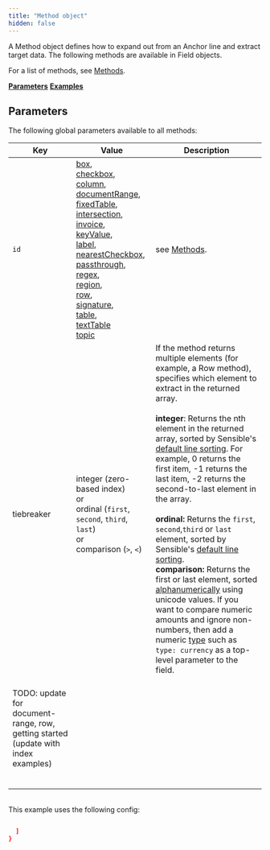 ```yaml
---
title: "Method object"
hidden: false
---
```


A Method object defines how to expand out from an Anchor line and extract target data. The following methods are available in Field objects.

For a list of methods, see [Methods](doc:methods). 

[**Parameters**](doc:method#parameters)
[**Examples**](doc:method#examples)

Parameters
-----

The following global parameters available to all methods:

| Key                                                          | Value                                                        | Description                                                  |
| ------------------------------------------------------------ | ------------------------------------------------------------ | ------------------------------------------------------------ |
| `id`                                                         | [box](doc:box),<br/>[checkbox](doc:checkbox),<br/>[column](doc:column),<br/>[documentRange](doc:document-range),<br/>[fixedTable](doc:fixed-table),<br/>[intersection](doc:intersection),<br/> [invoice](doc:invoice),<br/>[keyValue](doc:key-value),<br/>[label](doc:label),<br/>[nearestCheckbox](doc:nearest-checkbox),<br/>[passthrough](doc:passthrough),<br/>[regex](doc:regex),<br/>[region](doc:region),<br/>[row](doc:row),<br/>[signature](doc:signature),<br/>[table](doc:table),<br/>[textTable](doc:text-table)<br/>[topic](doc:topic) | see [Methods](doc:methods).                                  |
| tiebreaker                                                   | integer (zero-based index)<br/> or<br/>ordinal (`first`, `second`, `third`, `last`)<br/>or <br/> comparison (`>`, `<`) | If the method returns multiple elements (for example, a Row method), specifies which element to extract in the returned array. <br/><br/>**integer**: Returns the nth element in the returned array, sorted by Sensible's [default line sorting](doc:lines#line-sorting). For example, 0 returns the first item, -1 returns the last item, -2 returns the second-to-last element in the array.<br/><br/>**ordinal:** Returns the `first`, `second`,`third` or `last` element, sorted by Sensible's [default line sorting](doc:lines#line-sorting).<br/>**comparison:**  Returns the first or last element, sorted [alphanumerically](https://developer.mozilla.org/en-US/docs/Web/JavaScript/Reference/Operators#relational_operators)  using unicode values. If you want to compare numeric amounts and ignore non-numbers,  then add a numeric [type](doc:types) such as  `type: currency` as a top-level parameter to the field.<br/><br/> |
| TODO: update for document-range, row, getting started (update with index examples) |                                                              |                                                              |
|                                                              |                                                              |                                                              |
|                                                              |                                                              |                                                              |
|                                                              |                                                              |                                                              |
|                                                              |                                                              |                                                              |
|                                                              |                                                              |                                                              |
|                                                              |                                                              |                                                              |

|  |  |
| ------------------------------ | ------------------------------------------------------------ |

This example uses the following config:

```json

  ]
}
```







